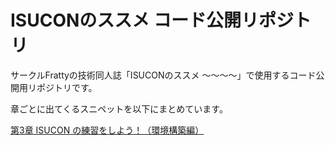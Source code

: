 # ISUCONのススメ コード公開リポジトリ
サークルFrattyの技術同人誌「ISUCONのススメ ～～～～」で使用するコード公開用リポジトリです。

章ごとに出てくるスニペットを以下にまとめています。

[第3章 ISUCON の練習をしよう！（環境構築編）](ch03.md)

